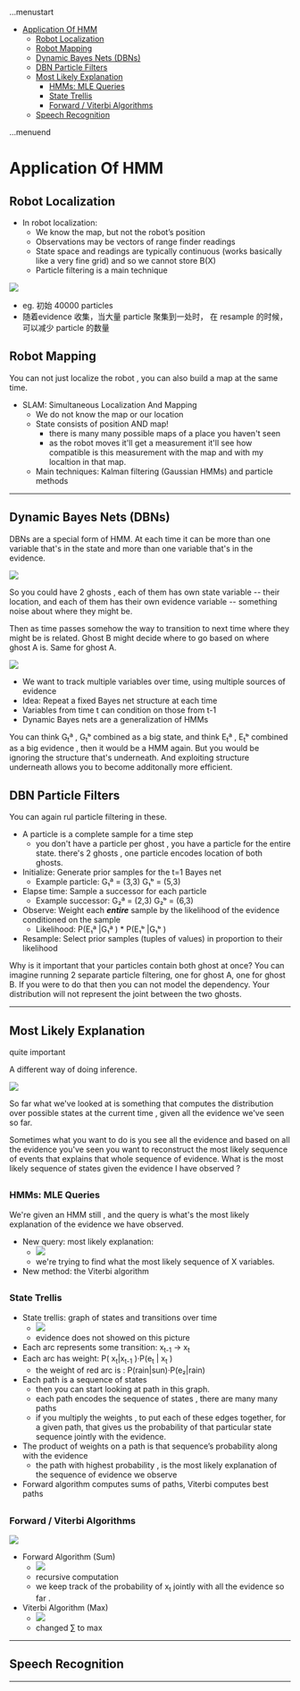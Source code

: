...menustart

- [Application Of HMM](#707c429b9c8c69d66ffa62008078d67c)
    - [Robot Localization](#cb8f3326ecf05b343100368b1fce61b4)
    - [Robot Mapping](#456efe59f69acce2f3949ed5ec0af420)
    - [Dynamic Bayes Nets (DBNs)](#e2237c4bb83f0a39f439746f01a1814f)
    - [DBN Particle Filters](#8b6016f7e9c11348859d14b1b2968de6)
    - [Most Likely Explanation](#acde5ccfd9d402faf86e320b802cdf2e)
        - [HMMs: MLE Queries](#a6f1a19a2e48162ea4decdd5eebe0d71)
        - [State Trellis](#9505b7524724df56002d7434a8ab6d4d)
        - [Forward / Viterbi Algorithms](#d1b64f8404dac1019eb7a414a8e5f21c)
    - [Speech Recognition](#9a29398560f1a8666e7f69250d88245e)

...menuend


<h2 id="707c429b9c8c69d66ffa62008078d67c"></h2>


# Application Of HMM


<h2 id="cb8f3326ecf05b343100368b1fce61b4"></h2>


## Robot Localization 

- In robot localization:
    - We know the map, but not the robot’s position
    - Observations may be vectors of range finder readings
    - State space and readings are typically continuous (works basically like a very fine grid) and so we cannot store B(X)
    - Particle filtering is a main technique
 

![](../imgs/cs188_hmm_app_robot_localization.png)

- eg. 初始 40000 particles 
- 随着evidence 收集，当大量 particle 聚集到一处时， 在 resample 的时候，可以减少 particle 的数量


<h2 id="456efe59f69acce2f3949ed5ec0af420"></h2>


## Robot Mapping 

You can not just localize the robot , you can also build a map at the same time. 

- SLAM: Simultaneous Localization And Mapping
    - We do not know the map or our location
    - State consists of position AND map!
        - there is many many possible maps of a place you haven't seen 
        - as the robot moves it'll get a measurement it'll see how compatible is this measurement with the map and with my localtion in that map. 
    - Main techniques: Kalman filtering (Gaussian HMMs) and particle methods

---

<h2 id="e2237c4bb83f0a39f439746f01a1814f"></h2>


## Dynamic Bayes Nets (DBNs)

DBNs are a special form of HMM. At each time it can be more than one variable that's in the state and more than one variable that's in the evidence. 

![](../imgs/cs188_hmm_app_DBNs.png)

So you could have 2 ghosts , each of them has own state variable -- their location, and each of them has their own evidence variable -- something noise about where they might be. 

Then as time passes somehow the way to transition to next time where they might be is related. Ghost B might decide where to go based on where ghost A is. Same for ghost A. 


![](../imgs/cs188_hmm_app_DBNs_trans.png)

- We want to track multiple variables over time, using multiple sources of evidence
- Idea: Repeat a fixed Bayes net structure at each time
- Variables from time t can condition on those from t-1
- Dynamic Bayes nets are a generalization of HMMs

You can think G<sub>t</sub>ª , G<sub>t</sub>ᵇ combined as a big state, and think E<sub>t</sub>ª , E<sub>t</sub>ᵇ combined as a big evidence , then it would be a HMM again. But you would be ignoring the structure that's underneath.  And exploiting structure underneath allows you to become additonally more efficient.

<h2 id="8b6016f7e9c11348859d14b1b2968de6"></h2>


## DBN Particle Filters

You can again rul particle filtering in these. 

- A particle is a complete sample for a time step
    - you don't have a particle per ghost , you have a particle for the entire state. there's 2 ghosts , one particle encodes location of both ghosts.
- Initialize: Generate prior samples for the t=1 Bayes net
    - Example particle: G₁ª = (3,3) G₁ᵇ = (5,3)
- Elapse time: Sample a successor for each particle 
    - Example successor: G₂ª = (2,3) G₂ᵇ = (6,3)
- Observe: Weight each ***entire*** sample by the likelihood of the evidence conditioned on the sample
    - Likelihood: P(E₁ª |G₁ª ) * P(E₁ᵇ |G₁ᵇ ) 
- Resample: Select prior samples (tuples of values) in proportion to their likelihood

Why is it important that your particles contain both ghost at once? You can imagine running 2 separate particle filtering, one for ghost A, one for ghost B. If you were to do that then you can not model the dependency. Your distribution will not represent the joint between the two ghosts. 

---

<h2 id="acde5ccfd9d402faf86e320b802cdf2e"></h2>


## Most Likely Explanation

quite important 

A different way of doing inference. 

![](../imgs/cs188_hmm_MLE.png)

So far what we've looked at is something that computes the distribution over possible states at the current time , given all the evidence we've seen so far.

Sometimes what you want to do is you see all the evidence and based on all the evidence you've seen you want to reconstruct the most likely sequence of events that explains that whole sequence of evidence.  What is the most likely sequence of states given the evidence I have observed ?  

<h2 id="a6f1a19a2e48162ea4decdd5eebe0d71"></h2>


### HMMs: MLE Queries

We're given an HMM still , and the query is what's the most likely explanation of the evidence we have observed. 

- New query: most likely explanation:
    - ![](../imgs/cs188_hmm_app_mle_query.png)
    - we're trying to find what the most likely sequence of X variables. 
- New method: the Viterbi algorithm


<h2 id="9505b7524724df56002d7434a8ab6d4d"></h2>


### State Trellis

- State trellis: graph of states and transitions over time
    - ![][1]
    - evidence does not showed on this picture
- Each arc represents some transition: x<sub>t-1</sub> → x<sub>t</sub>
- Each arc has weight: P( x<sub>t</sub>|x<sub>t-1</sub> )·P(e<sub>t</sub> | x<sub>t</sub> )
    - the weight of red arc is : P(rain|sun)·P(e₂|rain)
- Each path is a sequence of states
    - then you can start looking at path in this graph.
    - each path encodes the sequence of states , there are many many paths
    - if you multiply the weights , to put each of these edges together, for a given path, that gives us the probability of that particular state sequence jointly with the evidence. 
- The product of weights on a path is that sequence’s probability along with the evidence
    - the path with highest probability , is the most likely explanation of the sequence of evidence we observe
- Forward algorithm computes sums of paths, Viterbi computes best paths

<h2 id="d1b64f8404dac1019eb7a414a8e5f21c"></h2>


### Forward / Viterbi Algorithms

![][1]


- Forward Algorithm (Sum)
    - ![](../imgs/cs188_hmm_app_forward_algorithm.png)
    - recursive computation 
    - we keep track of the probability of x<sub>t</sub> jointly with all the evidence so far . 
- Viterbi Algorithm (Max)
    - ![](../imgs/cs188_hmm_app_viterbi_algorithm.png)
    - changed ∑ to max

---

<h2 id="9a29398560f1a8666e7f69250d88245e"></h2>


## Speech Recognition








    
     
    
    
















---

 [1]: ../imgs/cs188_hmm_app_state_trellis.png



